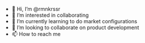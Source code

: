 - 👋 Hi, I’m @rmnkrssr
- 👀 I’m interested in collaborating
- 🌱 I’m currently learning to do market configurations
- 💞️ I’m looking to collaborate on product development
- 📫 How to reach me 

<!---
rmnkrssr/rmnkrssr is a ✨ special ✨ repository because its `README.md` (this file) appears on your GitHub profile.
You can click the Preview link to take a look at your changes.
--->
